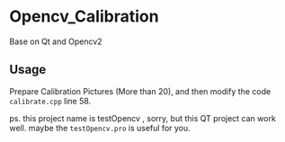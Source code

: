 # Opencv_Calibration
Base on Qt and Opencv2

## Usage
Prepare Calibration Pictures (More than 20), and then modify the code `calibrate.cpp` line 58.

ps. this project name is testOpencv , sorry, but this QT project can work well. maybe the `testOpencv.pro` is useful for you.

